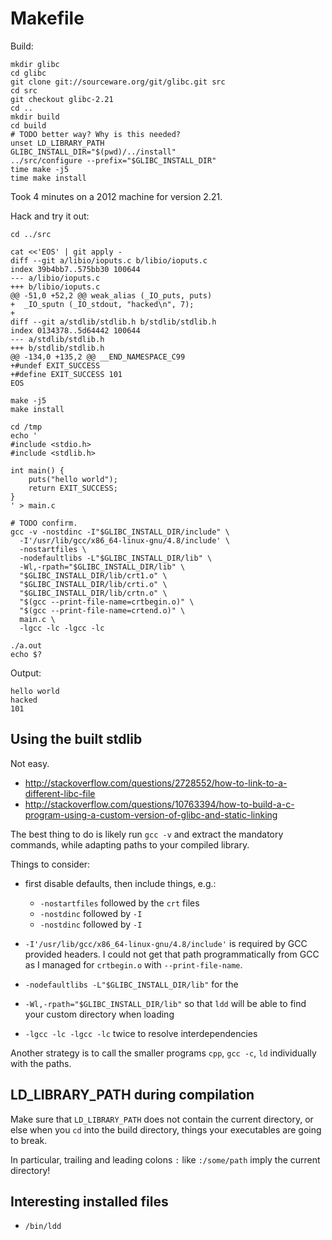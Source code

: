 # Makefile

Build:

    mkdir glibc
    cd glibc
    git clone git://sourceware.org/git/glibc.git src
    cd src
    git checkout glibc-2.21
    cd ..
    mkdir build
    cd build
    # TODO better way? Why is this needed?
    unset LD_LIBRARY_PATH
    GLIBC_INSTALL_DIR="$(pwd)/../install"
    ../src/configure --prefix="$GLIBC_INSTALL_DIR"
    time make -j5
    time make install

Took 4 minutes on a 2012 machine for version 2.21.

Hack and try it out:

    cd ../src

    cat <<'EOS' | git apply -
    diff --git a/libio/ioputs.c b/libio/ioputs.c
    index 39b4bb7..575bb30 100644
    --- a/libio/ioputs.c
    +++ b/libio/ioputs.c
    @@ -51,0 +52,2 @@ weak_alias (_IO_puts, puts)
    +  _IO_sputn (_IO_stdout, "hacked\n", 7);
    +
    diff --git a/stdlib/stdlib.h b/stdlib/stdlib.h
    index 0134378..5d64442 100644
    --- a/stdlib/stdlib.h
    +++ b/stdlib/stdlib.h
    @@ -134,0 +135,2 @@ __END_NAMESPACE_C99
    +#undef EXIT_SUCCESS
    +#define EXIT_SUCCESS 101
    EOS

    make -j5
    make install

    cd /tmp
    echo '
    #include <stdio.h>
    #include <stdlib.h>

    int main() {
        puts("hello world");
        return EXIT_SUCCESS;
    }
    ' > main.c

    # TODO confirm.
    gcc -v -nostdinc -I"$GLIBC_INSTALL_DIR/include" \
      -I'/usr/lib/gcc/x86_64-linux-gnu/4.8/include' \
      -nostartfiles \
      -nodefaultlibs -L"$GLIBC_INSTALL_DIR/lib" \
      -Wl,-rpath="$GLIBC_INSTALL_DIR/lib" \
      "$GLIBC_INSTALL_DIR/lib/crt1.o" \
      "$GLIBC_INSTALL_DIR/lib/crti.o" \
      "$GLIBC_INSTALL_DIR/lib/crtn.o" \
      "$(gcc --print-file-name=crtbegin.o)" \
      "$(gcc --print-file-name=crtend.o)" \
      main.c \
      -lgcc -lc -lgcc -lc

    ./a.out
    echo $?

Output:

    hello world
    hacked
    101

## Using the built stdlib

Not easy.

- <http://stackoverflow.com/questions/2728552/how-to-link-to-a-different-libc-file>
- <http://stackoverflow.com/questions/10763394/how-to-build-a-c-program-using-a-custom-version-of-glibc-and-static-linking>

The best thing to do is likely run `gcc -v` and extract the mandatory commands, while adapting paths to your compiled library.

Things to consider:

-   first disable defaults, then include things, e.g.:

    - `-nostartfiles` followed by the `crt` files
    - `-nostdinc` followed by `-I`
    - `-nostdinc` followed by `-I`

-   `-I'/usr/lib/gcc/x86_64-linux-gnu/4.8/include'` is required by GCC provided headers. I could not get that path programmatically from GCC as I managed for `crtbegin.o` with `--print-file-name`.

-   `-nodefaultlibs -L"$GLIBC_INSTALL_DIR/lib"` for the

-   `-Wl,-rpath="$GLIBC_INSTALL_DIR/lib"` so that `ldd` will be able to find your custom directory when loading

-   `-lgcc -lc -lgcc -lc` twice to resolve interdependencies

Another strategy is to call the smaller programs `cpp`, `gcc -c`, `ld` individually with the paths.

## LD_LIBRARY_PATH during compilation

Make sure that `LD_LIBRARY_PATH` does not contain the current directory, or else when you `cd` into the build directory, things your executables are going to break.

In particular, trailing and leading colons `:` like `:/some/path` imply the current directory!

## Interesting installed files

- `/bin/ldd`
